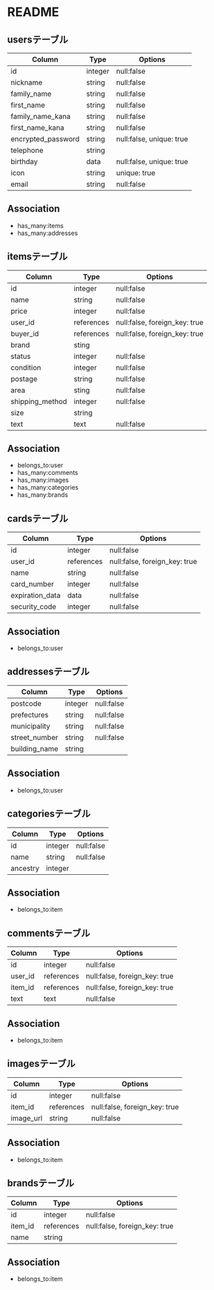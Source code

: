 # README

## usersテーブル
|Column|Type|Options|
|------|----|-------|
|id|integer|null:false|
|nickname|string|null:false|
|family_name|string|null:false|
|first_name|string|null:false|
|family_name_kana|string|null:false|
|first_name_kana|string|null:false|
|encrypted_password|string|null:false, unique: true|
|telephone|string||
|birthday|data|null:false, unique: true|
|icon|string|unique: true|
|email|string|null:false|

## Association
- has_many:items
- has_many:addresses

## itemsテーブル
|Column|Type|Options|
|------|----|-------|
|id|integer|null:false|
|name|string|null:false|
|price|integer|null:false|
|user_id|references|null:false, foreign_key: true|
|buyer_id|references|null:false, foreign_key: true|
|brand|sting||
|status|integer|null:false|
|condition|integer|null:false|
|postage|string|null:false|
|area|sting|null:false|
|shipping_method|integer|null:false|
|size|string||
|text|text|null:false|

## Association
- belongs_to:user
- has_many:comments
- has_many:images
- has_many:categories
- has_many:brands

## cardsテーブル
|Column|Type|Options|
|------|----|-------|
|id|integer|null:false|
|user_id|references|null:false, foreign_key: true|
|name|string|null:false|
|card_number|integer|null:false|
|expiration_data|data|null:false|
|security_code|integer|null:false|

## Association
 - belongs_to:user

## addressesテーブル
|Column|Type|Options|
|------|----|-------|
|postcode|integer|null:false|
|prefectures|string|null:false|
|municipality|string|null:false|
|street_number|string|null:false|
|building_name|string||

## Association
- belongs_to:user

## categoriesテーブル
|Column|Type|Options|
|------|----|-------|
|id|integer|null:false|
|name|string|null:false|
|ancestry|integer||

## Association
- belongs_to:item

## commentsテーブル
|Column|Type|Options|
|------|----|-------|
|id|integer|null:false|
|user_id|references|null:false, foreign_key: true|
|item_id|references|null:false, foreign_key: true|
|text|text|null:false|

## Association
- belongs_to:item

## imagesテーブル
|Column|Type|Options|
|------|----|-------|
|id|integer|null:false|
|item_id|references|null:false, foreign_key: true|
|image_url|string|null:false|

## Association
- belongs_to:item

## brandsテーブル
|Column|Type|Options|
|------|----|-------|
|id|integer|null:false|
|item_id|references|null:false, foreign_key: true|
|name|string||

## Association
- belongs_to:item
